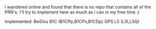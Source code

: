 I wandered online and found that there is no repo that contains all of the PRN's. I'll try to implement here as much as i can in my free time :)

Implemented:
BeiDou B1C (B1CPp,B1CPs,B1CDp)
GPS L5 (L5I,L5Q)
